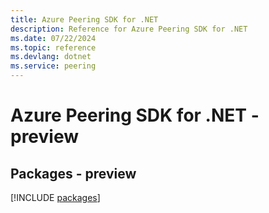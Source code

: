 ```yaml
---
title: Azure Peering SDK for .NET
description: Reference for Azure Peering SDK for .NET
ms.date: 07/22/2024
ms.topic: reference
ms.devlang: dotnet
ms.service: peering
---
```

# Azure Peering SDK for .NET - preview
## Packages - preview
[!INCLUDE [packages](peering-index.md)]